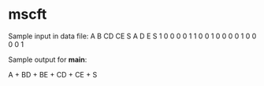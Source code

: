 # mscft

Sample input in data file:
A B CD CE S
A D E S
1 0 0 0
0 1 1 0
0 1 0 0
0 0 1 0
0 0 0 1


Sample output for __main__:

A + BD + BE + CD + CE + S

